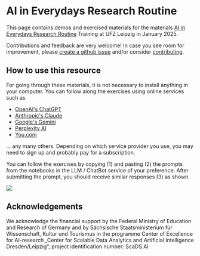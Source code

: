 # AI in Everydays Research Routine

This page contains demos and exercised materials for the materials [AI in Everydays Research Routine](https://events.hifis.net/event/1892/) Training at UFZ Leipzig in January 2025.

Contributions and feedback are very welcome! In case you see room for improvement, please [create a github issue](https://github.com/ScaDS/ai_training_ufz_2025/issues) and/or consider [contributing](https://github.com/ScaDS/ai_training_ufz_2025/blob/main/CONTRIBUTING.md).

## How to use this resource

For going through these materials, it is not necessary to install anything in your computer. You can follow along the exercises using online services such as 

* [OpenAI's ChatGPT](https://chat.openai.com/)
* [Anthropic's Claude](https://claude.ai/)
* [Google's Gemini](https://gemini.google.com/app)
* [Perplexity AI](https://you.com/)
* [You.com](https://you.com/)

... any many others. Depending on which service provider you use, you may need to sign up and probably pay for a subscription.

You can follow the exercises by copying (1) and pasting (2) the prompts from the notebooks in the LLM / ChatBot service of your preference. After submitting the prompt, you should receive similar responses (3) as shown.

![](how_to_use.png)

## Acknowledgements

We acknowledge the financial support by the Federal Ministry of Education and Research of Germany and by Sächsische Staatsministerium für Wissenschaft, Kultur und Tourismus in the programme Center of Excellence for AI-research „Center for Scalable Data Analytics and Artificial Intelligence Dresden/Leipzig“, project identification number: ScaDS.AI
